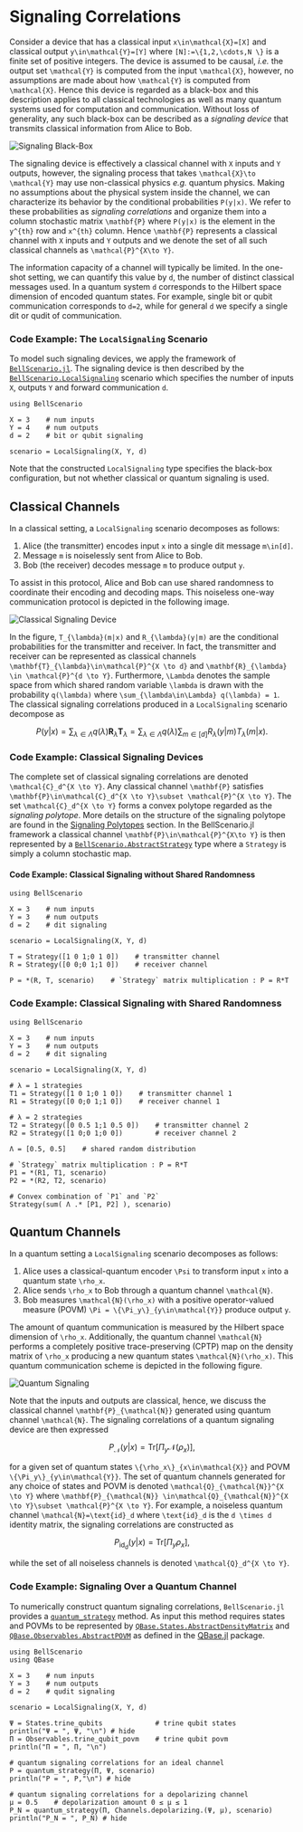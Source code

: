 # Signaling Correlations

Consider a device that has a classical input ``x\in\mathcal{X}=[X]`` and classical
output ``y\in\mathcal{Y}=[Y]`` where ``[N]:=\{1,2,\cdots,N \}`` is a finite set of
positive integers.
The device is assumed to be causal, *i.e.* the output set ``\mathcal{Y}`` is computed
from the input ``\mathcal{X}``, however, no assumptions are made about how ``\mathcal{Y}``
is  computed  from  ``\mathcal{X}``.
Hence this device is regarded as a black-box and this description applies to all
classical technologies as well as many quantum systems used for computation and
communication.
Without loss of generality, any such black-box can be described as a *signaling device*
that transmits classical information from Alice to Bob.

![Signaling Black-Box](../assets/images/signaling_device.png)

The signaling device is effectively a classical channel with ``X`` inputs and ``Y``
outputs, however, the signaling process that takes ``\mathcal{X}\to \mathcal{Y}``
may use non-classical physics *e.g.* quantum physics.
Making no assumptions about the physical system inside the channel,
we can characterize its behavior by the conditional probabilities ``P(y|x)``.
We refer to these probabilities as *signaling correlations* and organize them
into a column stochastic matrix ``\mathbf{P}`` where ``P(y|x)`` is the
element in the ``y^{th}`` row and ``x^{th}`` column.
Hence ``\mathbf{P}`` represents a classical channel with ``X`` inputs and ``Y`` outputs
and we denote the set of all such classical channels as ``\mathcal{P}^{X\to Y}``.

The information capacity of a channel will typically be limited.
In the one-shot setting, we can quantify this value by ``d``, the number of distinct
classical messages used.
In a quantum system ``d`` corresponds to the Hilbert space dimension of
encoded quantum states.
For example, single bit or qubit communication corresponds to ``d=2``, while for general
``d`` we specify a single dit or qudit of communication.

###  Code Example: The `LocalSignaling` Scenario

To model such signaling devices, we apply the framework of [`BellScenario.jl`](https://chitambarlab.github.io/BellScenario.jl/stable/).
The signaling device is then described by the [`BellScenario.LocalSignaling`](https://chitambarlab.github.io/BellScenario.jl/stable/BellScenario/scenarios/#BellScenario.LocalSignaling)
scenario which specifies the number of inputs `X`, outputs `Y` and forward communication `d`.

```@example local_signaling_scenario
using BellScenario

X = 3    # num inputs
Y = 4    # num outputs
d = 2    # bit or qubit signaling

scenario = LocalSignaling(X, Y, d)
```

Note that the constructed `LocalSignaling` type specifies the black-box configuration,
but not whether classical or quantum signaling is used.

## Classical Channels

In a classical setting, a `LocalSignaling` scenario decomposes as follows:
1. Alice (the transmitter) encodes input ``x`` into a single dit message ``m\in[d]``.
2. Message ``m`` is noiselessly sent from Alice to Bob.
3. Bob (the receiver) decodes message ``m`` to  produce output ``y``.

To assist in this protocol, Alice and Bob can use shared randomness to coordinate
their encoding and decoding maps.
This noiseless one-way communication protocol is depicted in the following image.

![Classical Signaling Device](../assets/images/classical_signaling_device.png)

In the figure, ``T_{\lambda}(m|x)`` and ``R_{\lambda}(y|m)`` are the conditional probabilities
for the transmitter and receiver.
In fact, the transmitter and receiver can be represented as classical channels
``\mathbf{T}_{\lambda}\in\mathcal{P}^{X \to d}`` and ``\mathbf{R}_{\lambda} \in \mathcal{P}^{d \to Y}``.
Furthermore, ``\Lambda`` denotes the sample space from which  shared random variable ``\lambda``
is drawn with the probability ``q(\lambda)`` where ``\sum_{\lambda\in\Lambda} q(\lambda) = 1``.
The classical signaling correlations produced in a `LocalSignaling` scenario decompose
as

```math
P(y|x) = \sum_{\lambda\in\Lambda}q(\lambda)\mathbf{R}_\lambda\mathbf{T}_\lambda  = \sum_{\lambda\in\Lambda}q(\lambda) \sum_{m\in[d]}R_\lambda(y|m)T_\lambda(m|x).
```

### Code Example: Classical Signaling Devices

The complete set of classical signaling correlations are denoted ``\mathcal{C}_d^{X \to Y}``.
Any classical channel ``\mathbf{P}`` satisfies ``\mathbf{P}\in\mathcal{C}_d^{X \to Y}\subset \mathcal{P}^{X \to Y}``.
The set ``\mathcal{C}_d^{X \to Y}`` forms a convex polytope regarded as the *signaling polytope*.
More details on the structure of the signaling polytope are found in the [Signaling Polytopes](@ref) section.
In the BellScenario.jl framework a classical channel ``\mathbf{P}\in\mathcal{P}^{X\to Y}`` is then represented by
a [`BellScenario.AbstractStrategy`](https://chitambarlab.github.io/BellScenario.jl/dev/BellScenario/strategies/#BellScenario.AbstractStrategy) type where a `Strategy` is simply a column stochastic map.

#### Code Example: Classical Signaling without Shared Randomness
```@example classical_channel_local_random
using BellScenario

X = 3    # num inputs
Y = 3    # num outputs
d = 2    # dit signaling

scenario = LocalSignaling(X, Y, d)

T = Strategy([1 0 1;0 1 0])    # transmitter channel
R = Strategy([0 0;0 1;1 0])    # receiver channel

P = *(R, T, scenario)    # `Strategy` matrix multiplication : P = R*T
```

### Code Example: Classical Signaling with Shared Randomness
```@example classical_channel_shared_random
using BellScenario

X = 3    # num inputs
Y = 3    # num outputs
d = 2    # dit signaling

scenario = LocalSignaling(X, Y, d)

# λ = 1 strategies
T1 = Strategy([1 0 1;0 1 0])    # transmitter channel 1
R1 = Strategy([0 0;0 1;1 0])    # receiver channel 1

# λ = 2 strategies
T2 = Strategy([0 0.5 1;1 0.5 0])    # transmitter channel 2
R2 = Strategy([1 0;0 1;0 0])        # receiver channel 2

Λ = [0.5, 0.5]    # shared random distribution

# `Strategy` matrix multiplication : P = R*T
P1 = *(R1, T1, scenario)
P2 = *(R2, T2, scenario)

# Convex combination of `P1` and `P2`
Strategy(sum( Λ .* [P1, P2] ), scenario)
```

## Quantum Channels

In a quantum setting a `LocalSignaling` scenario decomposes as follows:
1. Alice uses a classical-quantum encoder ``\Psi`` to transform input ``x`` into a quantum state ``\rho_x``.
2. Alice sends ``\rho_x`` to Bob through a quantum channel ``\mathcal{N}``.
3. Bob measures ``\mathcal{N}(\rho_x)`` with a positive operator-valued measure (POVM) ``\Pi = \{\Pi_y\}_{y\in\mathcal{Y}}`` produce output ``y``.

The amount of quantum communication is measured by the Hilbert space dimension of
``\rho_x``.
Additionally, the quantum channel ``\mathcal{N}`` performs a completely
positive trace-preserving (CPTP) map on the density matrix of ``\rho_x`` producing
a new quantum states ``\mathcal{N}(\rho_x)``.
This quantum communication scheme is depicted in the following figure.

![Quantum Signaling](../assets/images/quantum_signaling_device.png)

Note that the inputs and outputs are classical, hence, we discuss the classical
channel ``\mathbf{P}_{\mathcal{N}}`` generated using quantum channel ``\mathcal{N}``.
The signaling correlations of a quantum signaling device are then expressed

```math
P_{\mathcal{N}}(y|x) = \text{Tr}[\Pi_y \mathcal{N}(\rho_x)],
```

for a  given set  of quantum states ``\{\rho_x\}_{x\in\mathcal{X}}`` and POVM ``\{\Pi_y\}_{y\in\mathcal{Y}}``.
The set of quantum channels generated for any choice of states and POVM is denoted
``\mathcal{Q}_{\mathcal{N}}^{X \to Y}`` where ``\mathbf{P}_{\mathcal{N}} \in\mathcal{Q}_{\mathcal{N}}^{X \to Y}\subset \mathcal{P}^{X \to Y}``.
For example, a noiseless quantum channel ``\mathcal{N}=\text{id}_d`` where ``\text{id}_d``
is the ``d \times d`` identity matrix,
the signaling correlations are constructed as

```math
P_{\text{id}_d}(y|x) = \text{Tr}[\Pi_y \rho_x],
```

while the set of all noiseless channels is denoted ``\mathcal{Q}_d^{X \to Y}``.

### Code Example: Signaling Over a Quantum Channel

To numerically construct quantum signaling correlations, `BellScenario.jl` provides a [`quantum_strategy`](https://chitambarlab.github.io/BellScenario.jl/stable/BellScenario/strategies/#BellScenario.quantum_strategy) method.
As input this method requires states and POVMs to be represented by
[`QBase.States.AbstractDensityMatrix`](https://chitambarlab.github.io/QBase.jl/stable/submodules/States/#QBase.States.AbstractDensityMatrix)
and [`QBase.Observables.AbstractPOVM`](https://chitambarlab.github.io/QBase.jl/stable/submodules/Observables/#QBase.Observables.AbstractPOVM)
as defined in the [QBase.jl](https://chitambarlab.github.io/QBase.jl/stable/) package.

```@example quantum_signaling_channel
using BellScenario
using QBase

X = 3    # num inputs
Y = 3    # num outputs
d = 2    # qudit signaling

scenario = LocalSignaling(X, Y, d)

Ψ = States.trine_qubits             # trine qubit states
println("Ψ = ", Ψ, "\n") # hide
Π = Observables.trine_qubit_povm    # trine qubit povm
println("Π = ", Π, "\n")

# quantum signaling correlations for an ideal channel
P = quantum_strategy(Π, Ψ, scenario)
println("P = ", P,"\n") # hide

# quantum signaling correlations for a depolarizing channel
μ = 0.5    # depolarization amount 0 ≤ μ ≤ 1
P_N = quantum_strategy(Π, Channels.depolarizing.(Ψ, μ), scenario)
println("P_N = ", P_N) # hide
```
